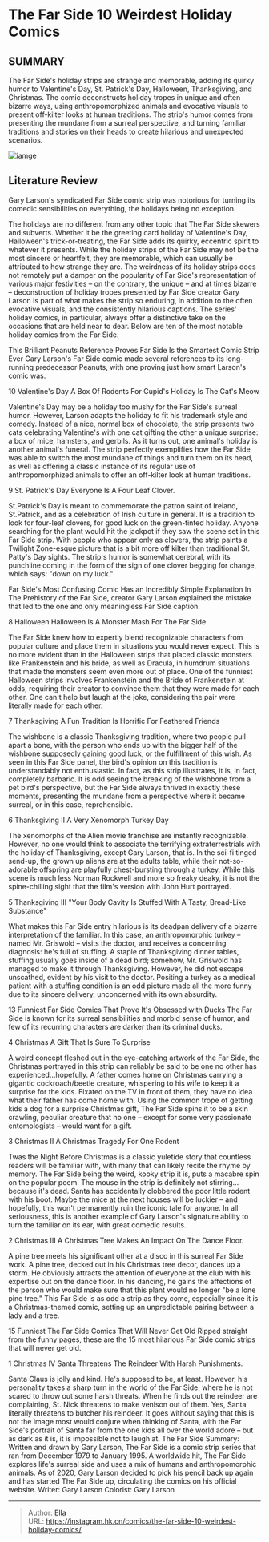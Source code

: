 # The Far Side 10 Weirdest Holiday Comics


## SUMMARY 


The Far Side&#39;s
 holiday strips are strange and memorable, adding its quirky humor to Valentine&#39;s Day, St. Patrick&#39;s Day, Halloween, Thanksgiving, and Christmas. 
 The comic deconstructs holiday tropes in unique and often bizarre ways, using anthropomorphized animals and evocative visuals to present off-kilter looks at human traditions. 
 The strip&#39;s humor comes from presenting the mundane from a surreal perspective, and turning familiar traditions and stories on their heads to create hilarious and unexpected scenarios. 

![iamge](https://static1.srcdn.com/wordpress/wp-content/uploads/2023/12/fishmas.jpg)

## Literature Review

Gary Larson&#39;s syndicated Far Side comic strip was notorious for turning its comedic sensibilities on everything, the holidays being no exception.




The holidays are no different from any other topic that The Far Side skewers and subverts. Whether it be the greeting card holiday of Valentine&#39;s Day, Halloween&#39;s trick-or-treating, the Far Side adds its quirky, eccentric spirit to whatever it presents. While the holiday strips of the Far Side may not be the most sincere or heartfelt, they are memorable, which can usually be attributed to how strange they are.
The weirdness of its holiday strips does not remotely put a damper on the popularity of Far Side&#39;s representation of various major festivities – on the contrary, the unique – and at times bizarre – deconstruction of holiday tropes presented by Far Side creator Gary Larson is part of what makes the strip so enduring, in addition to the often evocative visuals, and the consistently hilarious captions. The series&#39; holiday comics, in particular, always offer a distinctive take on the occasions that are held near to dear. Below are ten of the most notable holiday comics from the Far Side.
            
 
 This Brilliant Peanuts Reference Proves Far Side Is the Smartest Comic Strip Ever 
Gary Larson&#39;s Far Side comic made several references to its long-running predecessor Peanuts, with one proving just how smart Larson&#39;s comic was.












 








 10  Valentine&#39;s Day 
A Box Of Rodents For Cupid&#39;s Holiday Is The Cat&#39;s Meow
        

Valentine&#39;s Day may be a holiday too mushy for the Far Side&#39;s surreal humor. However, Larson adapts the holiday to fit his trademark style and comedy. Instead of a nice, normal box of chocolate, the strip presents two cats celebrating Valentine&#39;s with one cat gifting the other a unique surprise: a box of mice, hamsters, and gerbils. As it turns out, one animal&#39;s holiday is another animal&#39;s funeral. The strip perfectly exemplifies how the Far Side was able to switch the most mundane of things and turn them on its head, as well as offering a classic instance of its regular use of anthropomorphized animals to offer an off-kilter look at human traditions.





 9  St. Patrick&#39;s Day 
Everyone Is A Four Leaf Clover.

        

St.Patrick&#39;s Day is meant to commemorate the patron saint of Ireland, St.Patrick, and as a celebration of Irish culture in general. It is a tradition to look for four-leaf clovers, for good luck on the green-tinted holiday. Anyone searching for the plant would hit the jackpot if they saw the scene set in this Far Side strip. With people who appear only as clovers, the strip paints a Twilight Zone-esque picture that is a bit more off kilter than traditional St. Patty&#39;s Day sights. The strip&#39;s humor is somewhat cerebral, with its punchline coming in the form of the sign of one clover begging for change, which says: &#34;down on my luck.&#34;
            
 
 Far Side&#39;s Most Confusing Comic Has an Incredibly Simple Explanation 
In The Prehistory of the Far Side, creator Gary Larson explained the mistake that led to the one and only meaningless Far Side caption.








 8  Halloween 
Halloween Is A Monster Mash For The Far Side


 







The Far Side knew how to expertly blend recognizable characters from popular culture and place them in situations you would never expect. This is no more evident than in the Halloween strips that placed classic monsters like Frankenstein and his bride, as well as Dracula, in humdrum situations that made the monsters seem even more out of place. One of the funniest Halloween strips involves Frankenstein and the Bride of Frankenstein at odds, requiring their creator to convince them that they were made for each other. One can&#39;t help but laugh at the joke, considering the pair were literally made for each other.





 7  Thanksgiving 
A Fun Tradition Is Horrific For Feathered Friends
        

The wishbone is a classic Thanksgiving tradition, where two people pull apart a bone, with the person who ends up with the bigger half of the wishbone supposedly gaining good luck, or the fulfillment of this wish. As seen in this Far Side panel, the bird&#39;s opinion on this tradition is understandably not enthusiastic. In fact, as this strip illustrates, it is, in fact, completely barbaric. It is odd seeing the breaking of the wishbone from a pet bird&#39;s perspective, but the Far Side always thrived in exactly these moments, presenting the mundane from a perspective where it became surreal, or in this case, reprehensible.





 6  Thanksgiving II 
A Very Xenomorph Turkey Day
        

The xenomorphs of the Alien movie franchise are instantly recognizable. However, no one would think to associate the terrifying extraterrestrials with the holiday of Thanksgiving, except Gary Larson, that is. In the sci-fi tinged send-up, the grown up aliens are at the adults table, while their not-so-adorable offspring are playfully chest-bursting through a turkey. While this scene is much less Norman Rockwell and more so freaky deaky, it is not the spine-chilling sight that the film&#39;s version with John Hurt portrayed.





 5  Thanksgiving III 
&#34;Your Body Cavity Is Stuffed With A Tasty, Bread-Like Substance&#34;

        


What makes this Far Side entry hilarious is its deadpan delivery of a bizarre interpretation of the familiar. In this case, an anthropomorphic turkey – named Mr. Griswold – visits the doctor, and receives a concerning diagnosis: he&#39;s full of stuffing. A staple of Thanksgiving dinner tables, stuffing usually goes inside of a dead bird; somehow, Mr. Griswold has managed to make it through Thanksgiving. However, he did not escape unscathed, evident by his visit to the doctor. Positing a turkey as a medical patient with a stuffing condition is an odd picture made all the more funny due to its sincere delivery, unconcerned with its own absurdity.
            
 
 13 Funniest Far Side Comics That Prove It&#39;s Obsessed with Ducks 
The Far Side is known for its surreal sensibilities and morbid sense of humor, and few of its recurring characters are darker than its criminal ducks.








 4  Christmas 
A Gift That Is Sure To Surprise

        

A weird concept fleshed out in the eye-catching artwork of the Far Side, the Christmas portrayed in this strip can reliably be said to be one no other has experienced...hopefully. A father comes home on Christmas carrying a gigantic cockroach/beetle creature, whispering to his wife to keep it a surprise for the kids. Fixated on the TV in front of them, they have no idea what their father has come home with. Using the common trope of getting kids a dog for a surprise Christmas gift, The Far Side spins it to be a skin crawling, peculiar creature that no one – except for some very passionate entomologists – would want for a gift.





 3  Christmas II 
A Christmas Tragedy For One Rodent
        

Twas the Night Before Christmas is a classic yuletide story that countless readers will be familiar with, with many that can likely recite the rhyme by memory. The Far Side being the weird, kooky strip it is, puts a macabre spin on the popular poem. The mouse in the strip is definitely not stirring... because it&#39;s dead. Santa has accidentally clobbered the poor little rodent with his boot. Maybe the mice at the next houses will be luckier – and hopefully, this won&#39;t permanently ruin the iconic tale for anyone. In all seriousness, this is another example of Gary Larson&#39;s signature ability to turn the familiar on its ear, with great comedic results.





 2  Christmas III 
A Christmas Tree Makes An Impact On The Dance Floor.

        

A pine tree meets his significant other at a disco in this surreal Far Side work. A pine tree, decked out in his Christmas tree decor, dances up a storm. He obviously attracts the attention of everyone at the club with his expertise out on the dance floor. In his dancing, he gains the affections of the person who would make sure that this plant would no longer &#34;be a lone pine tree.&#34; This Far Side is as odd a strip as they come, especially since it is a Christmas-themed comic, setting up an unpredictable pairing between a lady and a tree.
            
 
 15 Funniest The Far Side Comics That Will Never Get Old 
Ripped straight from the funny pages, these are the 15 most hilarious Far Side comic strips that will never get old.








 1  Christmas IV 
Santa Threatens The Reindeer With Harsh Punishments.

        

Santa Claus is jolly and kind. He&#39;s supposed to be, at least. However, his personality takes a sharp turn in the world of the Far Side, where he is not scared to throw out some harsh threats. When he finds out the reindeer are complaining, St. Nick threatens to make venison out of them. Yes, Santa literally threatens to butcher his reindeer. It goes without saying that this is not the image most would conjure when thinking of Santa, with the Far Side&#39;s portrait of Santa far from the one kids all over the world adore – but as dark as it is, it is impossible not to laugh at.
               The Far Side   Summary:   Written and drawn by Gary Larson, The Far Side is a comic strip series that ran from December 1979 to January 1995. A worldwide hit, The Far Side explores life&#39;s surreal side and uses a mix of humans and anthropomorphic animals. As of 2020, Gary Larson decided to pick his pencil back up again and has started The Far Side up, circulating the comics on his official website.    Writer:   Gary Larson    Colorist:   Gary Larson      

---

> Author: [Ella](https://instagram.hk.cn/)  
> URL: https://instagram.hk.cn/comics/the-far-side-10-weirdest-holiday-comics/  

